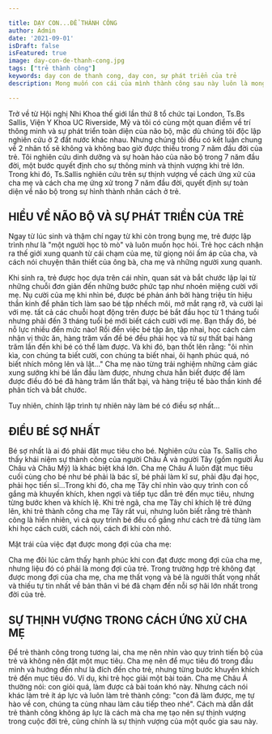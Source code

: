 ```yaml
---

title: DẠY CON...ĐỂ THÀNH CÔNG
author: Admin
date: '2021-09-01'
isDraft: false
isFeatured: true
image: day-con-de-thanh-cong.jpg
tags: ["trẻ thành công"]
keywords: dạy con de thanh cong, day con, sự phát triển của trẻ
description: Mong muốn con cái của mình thành công sau này luôn là mong muốn của bác bậc phụ huynh. Nhưng làm thế nào để có thể dạy con phát triển và thành công sau này vẫn còn là vấn đề không dễ dàng khiến cho các bậc phụ huynh luôn phải tìm hiểu...

---
```



Trở về từ Hội nghị Nhi Khoa thế giới lần thứ 8 tổ chức tại London, Ts.Bs Sallis, Viện Y Khoa UC Riverside, Mỹ và tôi có cùng một quan điểm về trí thông minh và sự phát triển toàn diện của não bộ, mặc dù chúng tôi độc lập nghiên cứu ở 2 đất nước khác nhau. Nhưng chúng tôi đều có kết luận chung về 2 nhân tố sẽ không và không bao giờ được thiếu trong 7 năm đầu đời của trẻ. Tôi nghiên cứu dinh dưỡng và sự hoàn hảo của não bộ trong 7 năm đầu đời, một bước quyết định cho sự thông minh và thịnh vượng khi trẻ lớn. Trong khi đó, Ts.Sallis nghiên cứu trên sự thịnh vượng về cách ứng xử của cha mẹ và cách cha mẹ ứng xử trong 7 năm đầu đời, quyết định sự toàn diện về não bộ trong sự hình thành nhân cách ở trẻ.

## HIỂU VỀ NÃO BỘ VÀ SỰ PHÁT TRIỂN CỦA TRẺ

Ngay từ lúc sinh và thậm chí ngay từ khi còn trong bụng mẹ, trẻ được lập trình như là "một người học tò mò" và luôn muốn học hỏi. Trẻ học cách nhận ra thế giới xung quanh từ cái chạm của mẹ, từ giọng nói ấm áp của cha, và cách nói chuyện thân thiết của ông bà, cha mẹ và những người xung quanh.

Khi sinh ra, trẻ được học dựa trên cái nhìn, quan sát và bắt chước lập lại từ những chuỗi đơn giản đến những bước phức tạp như nhoẻn miệng cười với mẹ. Nụ cười của mẹ khi nhìn bé, được bé phản ánh bởi hàng triệu tín hiệu thần kinh để phân tích làm sao bé tập nhếch môi, mở mắt rạng rỡ, và cười lại với mẹ. tất cả các chuỗi hoạt động trên được bé bắt đầu học từ 1 tháng tuổi nhưng phải đến 3 tháng tuổi bé mới biết cách cười với mẹ. Bạn thấy đó, bé nỗ lực nhiều đến mức nào! Rồi đến việc bé tập ăn, tập nhai, học cách cảm nhận vị thức ăn, hàng trăm vấn đề bé đều phải học và từ sự thất bại hàng trăm lần đến khi bé có thể làm được. Và khi đó, bạn thốt lên rằng: "ôi nhìn kìa, con chúng ta biết cười, con chúng ta biết nhai, ôi hạnh phúc quá, nó biết nhích mông lên và lật..." Cha mẹ nào từng trải nghiệm những cảm giác xung sướng khi bé lần đầu làm được, nhưng chưa hẳn biết được để làm được điều đó bé đã hàng trăm lần thất bại, và hàng triệu tế bào thần kinh để phân tích và bắt chước.

Tuy nhiên, chính lập trình tự nhiên này làm bé có điều sợ nhất...

## ĐIỀU BÉ SỢ NHẤT

Bé sợ nhất là ai đó phải đặt mục tiêu cho bé. Nghiên cứu của Ts. Sallis cho thấy khái niệm sự thành công của người Châu Á và người Tây (gồm người Âu Châu và Châu Mỹ) là khác biệt khá lớn. Cha mẹ Châu Á luôn đặt mục tiêu cuối cùng cho bé như bé phải là bác sĩ, bé phải làm kĩ sư, phải đậu đại học, phải học tiến sĩ...Trong khi đó, cha mẹ Tây chỉ nhìn vào quy trình con cố gắng mà khuyến khích, khen ngợi và tiếp tục dẫn trẻ đến mục tiêu, nhưng từng bước khen và khích lệ. Khi trẻ ngã, cha mẹ Tây chỉ khích lệ trẻ đứng lên, khi trẻ thành công cha mẹ Tây rất vui, nhưng luôn biết rằng trẻ thành công là hiển nhiên, vì cả quy trình bé đều cố gắng như cách trẻ đã từng làm khi học cách cười, cách nói, cách đi khi còn nhỏ.

Mặt trái của việc đạt được mong đợi của cha mẹ:

Cha mẹ đôi lúc cảm thấy hạnh phúc khi con đạt được mong đợi của cha mẹ, nhưng liệu đó có phải là mong đợi của trẻ. Trong trường hợp trẻ không đạt được mong đợi của cha mẹ, cha mẹ thất vọng và bé là người thất vọng nhất và thiếu tự tin nhất về bản thân vì bé đã chạm đến nỗi sợ hãi lớn nhất trong đời của trẻ.

## SỰ THỊNH VƯỢNG TRONG CÁCH ỨNG XỬ CHA MẸ

Để trẻ thành công trong tương lai, cha mẹ nên nhìn vào quy trình tiến bộ của trẻ và không nên đặt một mục tiêu. Cha mẹ nên để mục tiêu đó trong đầu mình và hướng đến như là đích đến cho trẻ, nhưng từng bước khuyến khích trẻ đến mục tiêu đó. Ví dụ, khi trẻ học giải một bài toán. Cha mẹ Châu Á thường nói: con giỏi quá, làm được cả bài toán khó này. Nhưng cách nói khác làm trẻ ít áp lực và luôn làm trẻ thành công: "con đã làm được, mẹ tự hào về con, chúng ta cùng nhau làm câu tiếp theo nhé". Cách mà dẫn dắt trẻ thành công không áp lực là cách mà cha mẹ tạo nên sự thịnh vượng trong cuộc đời trẻ, cũng chính là sự thịnh vượng của một quốc gia sau này.